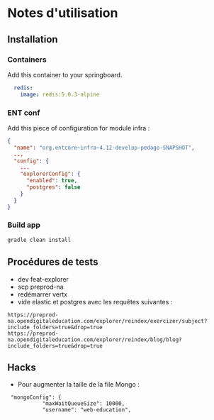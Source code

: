 # Notes d'utilisation

## Installation

### Containers

Add this container to your springboard.

```yaml
  redis:
    image: redis:5.0.3-alpine
```

### ENT conf

Add this piece of configuration for module infra :

```json
{
  "name": "org.entcore~infra~4.12-develop-pedago-SNAPSHOT",
  ...
  "config": {
    ...
    "explorerConfig": {
      "enabled": true,
      "postgres": false
    }
  }
}
```


### Build app

```sh
gradle clean install
```

## Procédures de tests

- dev feat-explorer
- scp preprod-na
- redémarrer vertx
- vide elastic et postgres avec les requêtes suivantes :
```
https://preprod-na.opendigitaleducation.com/explorer/reindex/exercizer/subject?include_folders=true&drop=true
https://preprod-na.opendigitaleducation.com/explorer/reindex/blog/blog?include_folders=true&drop=true
```

## Hacks 
- Pour augmenter la taille de la file Mongo :
```
 "mongoConfig": {
           "maxWaitQueueSize": 10000,
           "username": "web-education",
           
```